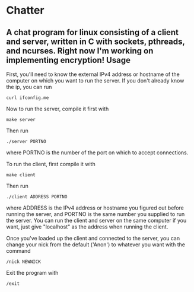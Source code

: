Chatter
=======
A chat program for linux consisting of a client and server, written in C with sockets, pthreads, and ncurses. Right now I'm working on implementing encryption!
Usage
-----
First, you'll need to know the external IPv4 address or hostname of the computer on which you want to run the server. If you don't already know the ip, you can run

    curl ifconfig.me
Now to run the server, compile it first with

    make server
Then run

    ./server PORTNO
where PORTNO is the number of the port on which to accept connections.

To run the client, first compile it with

    make client
Then run

    ./client ADDRESS PORTNO
where ADDRESS is the IPv4 address or hostname you figured out before running the server, and PORTNO is the same number you supplied to run the server. You can run the client and server on the same computer if you want, just give "localhost" as the address when running the client.

Once you've loaded up the client and connected to the server, you can change your nick from the default ('Anon') to whatever you want with the command

    /nick NEWNICK

Exit the program with

    /exit
